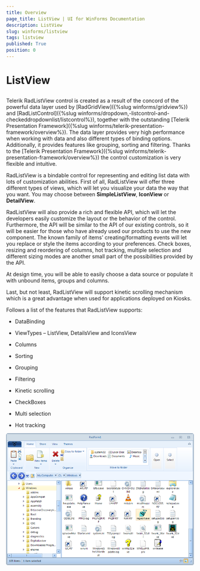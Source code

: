 ```yaml
---
title: Overview
page_title: ListView | UI for WinForms Documentation
description: ListView
slug: winforms/listview
tags: listview
published: True
position: 0
---
```


# ListView



## 

Telerik RadListView control is created as a result of the concord of the powerful data layer used by [RadGridView]({%slug winforms/gridview%}) and [RadListControl]({%slug winforms/dropdown,-listcontrol-and-checkeddropdownlist/listcontrol%}), together with the outstanding [Telerik Presentation Framework]({%slug winforms/telerik-presentation-framework/overview%}). The data layer provides very high performance when working with data and also different types of binding options. Additionally, it provides features like grouping, sorting and filtering. Thanks to the [Telerik Presentation Framework]({%slug winforms/telerik-presentation-framework/overview%}) the control customization is very flexible and intuitive.
        

RadListView is a bindable control for representing and editing list data with lots of customization abilities. First of all, RadListView will offer three different types of views, which will let you visualize your data the way that you want. You may choose between __SimpleListView__, __IconView__ or __DetailView__.
        

RadListView will also provide a rich and flexible API, which will let the developers easily customize the layout or the behavior of the control. Furthermore, the API will be similar to the API of our existing controls, so it will be easier for those who have already used our products to use the new component. The known family of items’ creating/formatting events will let you replace or style the items according to your preferences. Check boxes, resizing and reordering of columns, hot tracking, multiple selection and different sizing modes are another small part of the possibilities provided by the API.

At design time, you will be able to easily choose a data source or populate it with unbound items, groups and columns.

Last, but not least, RadListView will support kinetic scrolling mechanism which is a great advantage when used for applications deployed on Kiosks.

Follows a list of the features that RadListView supports:

* DataBinding

* ViewTypes – ListView, DetailsView and IconsView

* Columns

* Sorting

* Grouping

* Filtering

* Kinetic scrolling

* CheckBoxes

* Multi selection

* Hot tracking

![listview-overview 001](images/listview-overview001.png)
